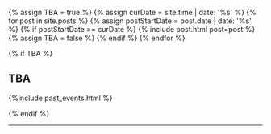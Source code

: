 {% assign TBA = true %}
{% assign curDate = site.time | date: '%s' %}
{% for post in site.posts %}
{% assign postStartDate = post.date | date: '%s' %}
{% if postStartDate >= curDate %}
{% include post.html post=post %} 
{% assign TBA = false %}
{% endif %}
{% endfor %}

{% if TBA %}

<div class="inner clearfix">
    <section id="main-content">
        <h1>TBA</h1>
    </section>
    <aside id="sidebar">
        {%include past_events.html %}
    </aside>
</div>

{% endif %}

<hr>

